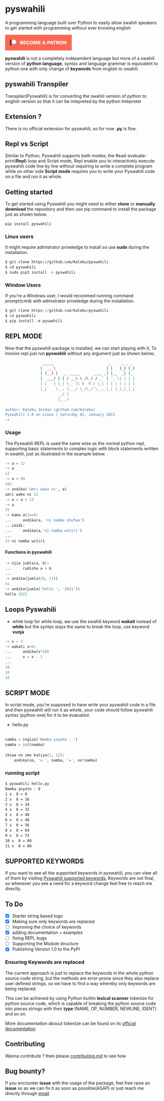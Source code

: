 # pyswahili
A programming language built over Python to easily allow swahili speakers to get started with programming without ever knowing english

[![Become a patron](pictures/become_a_patron_button.png)](https://www.patreon.com/kalebujordan)

**pyswahili** is not a completely independent language but more of a swahili version of **python language**, syntax and language grammar is equivalent to python one with only change of **keywords** from english to swahili.


## pyswahili Transpiler

Transpiler(Pyswahili) is for converting the swahili version of python to english version so that it can be intepreted by the python Intepreter

## Extension ?

There is no official extension for pyswahili, so for now **.py** is fine.

## Repl vs Script

Similar to Python, Pyswahili supports both modes; the Read-evaluate-print(**Repl**) loop and Script mode, Repl enable you to interactively execute pyswahili code line by line without requiring to write a complete program while on other side **Script mode** requires you to write your Pyswahili code on a file and run it as whole.

## Getting started

To get started using Pyswahili you might need to either **clone** or **manually download** the repository  and then use pip command to install the package just as shown below.

```bash
pip install pyswahili
```

### Linux users 

It might require admistrator priveledge to install so use **sudo** during the installation.

```bash 
$ git clone https://github.com/Kalebu/pyswahili
$ cd pyswahili
$ sudo pip3 install -e pyswahili
```

### Window Users
If you're a Windows user, I would recommed running command prompt(cmd) with admistrator priveledge during the installation.

```powershell
$ git clone https://github.com/Kalebu/pyswahili
$ cd pyswahili
$ pip install -e pyswahili
```

## REPL MODE

Now that the pyswahili package is installed, we can start playing with it, To involve repl just run **pyswahili** without any argument just as shown below;

```bash
                 _____                         _     _ _ _ 
                |  __ \                       | |   (_) (_)
                | |__) |   _ _____      ____ _| |__  _| |_ 
                |  ___/ | | / __\ \ /\ / / _` | '_ \| | | |
                | |   | |_| \__ \\ V  V / (_| | | | | | | |
                |_|    \__, |___/ \_/\_/ \__,_|_| |_|_|_|_|
                        __/ |                              
                        |___/                               
            
author: Kalebu Jordan (github.com/kalebu)
Pyswahili 1.0 on Linux | Saturday 02, January 2021
-> 
```

### Usage

The Pyswahili REPL is used the same wise as the normal python repl, supporting basic statements to complex logic with block statements written in swahili, 
just as illustrated in the example below.

```python
-> a = 12
-> a
12
-> a + 89
101
-> andika('umri wako ni', a)
umri wako ni 12
-> a = a + 13
-> a
25
-> kama a%2==0:
...     andika(a, 'ni namba shufwa')
...zaidi:
...     andika(a,'ni namba witiri')
...
25 ni namba witiri
```


#### Functions in pyswahili


```python
-> njia jumla(a, b):
...     rudisha a + b 
...
-> andika(jumla(20, 21))
41
-> andika(jumla('hello ', '2021'))
hello 2021
```

## Loops Pyswahili

- while loop 
for while loop, we use the swahili keyword **wakati** instead of **while** but the syntax stays the same 
to break the loop, use keyword **vunja** 
```python
-> x = 3   
-> wakati x>0:
...     andika(x*10)
...     x = x - 1
...
30
20
10
```

## SCRIPT MODE

In script mode, you're supposed to have write your pyswahili code in a file and then pyswahili will run it as whole, 
your code should follow pyswahili syntax (python one) for it to be evaluated.

- hello.py

```python 

namba = ingiza('Namba yoyote : ')
namba = int(namba)

ikiwa no imo katiya(1, 12):
    andika(no, 'x ', namba, '=', no*namba)
```

### running script

```bash
$ pyswahili hello.py 
Namba yoyote : 8 
1 x  8 = 8
2 x  8 = 16
3 x  8 = 24
4 x  8 = 32
5 x  8 = 40
6 x  8 = 48
7 x  8 = 56
8 x  8 = 64
9 x  8 = 72
10 x  8 = 80
11 x  8 = 88
```

## SUPPORTED KEYWORDS 

If you want to see all the supported keywords in pyswahili, you can view all of them by visiting 
[Pyswahili supported keywords](https://github.com/Kalebu/pyswahili/blob/main/pyswahili/Swahili/sw_to_en.py),
Keywords are not final, so whenever you see a need for a keyword change feel free to reach me directly.


## To Do 

- [x] Starter string based logo
- [x] Making sure only keywords are replaced
- [ ] Improving the choice of keywords 
- [x] adding documentation + examples  
- [ ] fixing REPL bugs
- [ ] Supporting the Module structure
- [x] Publishing Version 1.0 to the PyPI

### Ensuring Keywords are replaced

The current approach is just to replace the keywords in the whole python source code string, but the methods are error-prone 
since they also replace user defined strings, so we have to find a way whereby only keywords are being replaced. 

This can be achieved by using Python builtin **lexical scanner** tokenize for python source code, which is capable of breaking the 
python source code into pieces strings with their **type** (NAME, OP, NUMBER, NEWLINE, IDENT) and so on.

More documentation abouut tokenize can be found on its [official documentation](https://docs.python.org/3/library/tokenize.html)

## Contributing

Wanna contribute ? then please [contributing.md](https://github.com/Kalebu/pyswahili/blob/main/CONTRIBUTING.md) to see how


## Bug bounty?

If you encounter **issue** with the usage of the package, feel free raise an **issue** so as 
we can fix it as soon as possible(ASAP) or just reach me directly through [email](isaackeinstein@gmail.com)